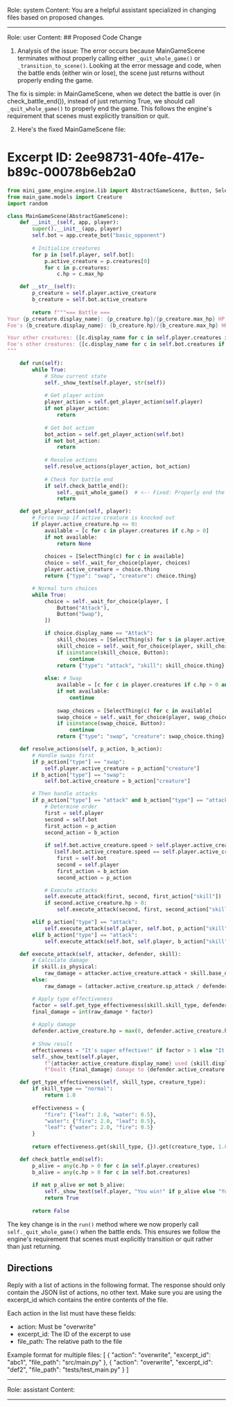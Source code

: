 Role: system
Content: You are a helpful assistant specialized in changing files based on proposed changes.
__________________
Role: user
Content: ## Proposed Code Change
1. Analysis of the issue:
The error occurs because MainGameScene terminates without properly calling either `_quit_whole_game()` or `_transition_to_scene()`. Looking at the error message and code, when the battle ends (either win or lose), the scene just returns without properly ending the game.

The fix is simple: in MainGameScene, when we detect the battle is over (in check_battle_end()), instead of just returning True, we should call `_quit_whole_game()` to properly end the game. This follows the engine's requirement that scenes must explicitly transition or quit.

2. Here's the fixed MainGameScene file:

# Excerpt ID: 2ee98731-40fe-417e-b89c-00078b6eb2a0
```python main_game/scenes/main_game_scene.py
from mini_game_engine.engine.lib import AbstractGameScene, Button, SelectThing, DictionaryChoice
from main_game.models import Creature
import random

class MainGameScene(AbstractGameScene):
    def __init__(self, app, player):
        super().__init__(app, player)
        self.bot = app.create_bot("basic_opponent")
        
        # Initialize creatures
        for p in [self.player, self.bot]:
            p.active_creature = p.creatures[0]
            for c in p.creatures:
                c.hp = c.max_hp

    def __str__(self):
        p_creature = self.player.active_creature
        b_creature = self.bot.active_creature
        
        return f"""=== Battle ===
Your {p_creature.display_name}: {p_creature.hp}/{p_creature.max_hp} HP
Foe's {b_creature.display_name}: {b_creature.hp}/{b_creature.max_hp} HP

Your other creatures: {[c.display_name for c in self.player.creatures if c != p_creature and c.hp > 0]}
Foe's other creatures: {[c.display_name for c in self.bot.creatures if c != b_creature and c.hp > 0]}
"""

    def run(self):
        while True:
            # Show current state
            self._show_text(self.player, str(self))
            
            # Get player action
            player_action = self.get_player_action(self.player)
            if not player_action:
                return
                
            # Get bot action
            bot_action = self.get_player_action(self.bot)
            if not bot_action:
                return
                
            # Resolve actions
            self.resolve_actions(player_action, bot_action)
            
            # Check for battle end
            if self.check_battle_end():
                self._quit_whole_game()  # <-- Fixed: Properly end the game
                return

    def get_player_action(self, player):
        # Force swap if active creature is knocked out
        if player.active_creature.hp <= 0:
            available = [c for c in player.creatures if c.hp > 0]
            if not available:
                return None
            
            choices = [SelectThing(c) for c in available]
            choice = self._wait_for_choice(player, choices)
            player.active_creature = choice.thing
            return {"type": "swap", "creature": choice.thing}

        # Normal turn choices
        while True:
            choice = self._wait_for_choice(player, [
                Button("Attack"),
                Button("Swap"),
            ])

            if choice.display_name == "Attack":
                skill_choices = [SelectThing(s) for s in player.active_creature.skills]
                skill_choice = self._wait_for_choice(player, skill_choices + [Button("Back")])
                if isinstance(skill_choice, Button):
                    continue
                return {"type": "attack", "skill": skill_choice.thing}
            
            else: # Swap
                available = [c for c in player.creatures if c.hp > 0 and c != player.active_creature]
                if not available:
                    continue
                    
                swap_choices = [SelectThing(c) for c in available]
                swap_choice = self._wait_for_choice(player, swap_choices + [Button("Back")])
                if isinstance(swap_choice, Button):
                    continue
                return {"type": "swap", "creature": swap_choice.thing}

    def resolve_actions(self, p_action, b_action):
        # Handle swaps first
        if p_action["type"] == "swap":
            self.player.active_creature = p_action["creature"]
        if b_action["type"] == "swap":
            self.bot.active_creature = b_action["creature"]

        # Then handle attacks
        if p_action["type"] == "attack" and b_action["type"] == "attack":
            # Determine order
            first = self.player
            second = self.bot
            first_action = p_action
            second_action = b_action
            
            if self.bot.active_creature.speed > self.player.active_creature.speed or \
               (self.bot.active_creature.speed == self.player.active_creature.speed and random.random() < 0.5):
                first = self.bot
                second = self.player
                first_action = b_action
                second_action = p_action

            # Execute attacks
            self.execute_attack(first, second, first_action["skill"])
            if second.active_creature.hp > 0:
                self.execute_attack(second, first, second_action["skill"])

        elif p_action["type"] == "attack":
            self.execute_attack(self.player, self.bot, p_action["skill"])
        elif b_action["type"] == "attack":
            self.execute_attack(self.bot, self.player, b_action["skill"])

    def execute_attack(self, attacker, defender, skill):
        # Calculate damage
        if skill.is_physical:
            raw_damage = attacker.active_creature.attack + skill.base_damage - defender.active_creature.defense
        else:
            raw_damage = (attacker.active_creature.sp_attack / defender.active_creature.sp_defense) * skill.base_damage

        # Apply type effectiveness
        factor = self.get_type_effectiveness(skill.skill_type, defender.active_creature.creature_type)
        final_damage = int(raw_damage * factor)
        
        # Apply damage
        defender.active_creature.hp = max(0, defender.active_creature.hp - final_damage)
        
        # Show result
        effectiveness = "It's super effective!" if factor > 1 else "It's not very effective..." if factor < 1 else ""
        self._show_text(self.player, 
            f"{attacker.active_creature.display_name} used {skill.display_name}! {effectiveness}\n"
            f"Dealt {final_damage} damage to {defender.active_creature.display_name}!")

    def get_type_effectiveness(self, skill_type, creature_type):
        if skill_type == "normal":
            return 1.0
        
        effectiveness = {
            "fire": {"leaf": 2.0, "water": 0.5},
            "water": {"fire": 2.0, "leaf": 0.5},
            "leaf": {"water": 2.0, "fire": 0.5}
        }
        
        return effectiveness.get(skill_type, {}).get(creature_type, 1.0)

    def check_battle_end(self):
        p_alive = any(c.hp > 0 for c in self.player.creatures)
        b_alive = any(c.hp > 0 for c in self.bot.creatures)
        
        if not p_alive or not b_alive:
            self._show_text(self.player, "You win!" if p_alive else "You lose!")
            return True
            
        return False
```

The key change is in the `run()` method where we now properly call `self._quit_whole_game()` when the battle ends. This ensures we follow the engine's requirement that scenes must explicitly transition or quit rather than just returning.

## Directions
Reply with a list of actions in the following format. The response should only contain the JSON list of actions, no other text.
Make sure you are using the excerpt_id which contains the entire contents of the file.

Each action in the list must have these fields:
- action: Must be "overwrite"
- excerpt_id: The ID of the excerpt to use
- file_path: The relative path to the file

Example format for multiple files:
[
    {
        "action": "overwrite",
        "excerpt_id": "abc1",
        "file_path": "src/main.py"
    },
    {
        "action": "overwrite",
        "excerpt_id": "def2",
        "file_path": "tests/test_main.py"
    }
]
__________________
Role: assistant
Content: 
__________________
